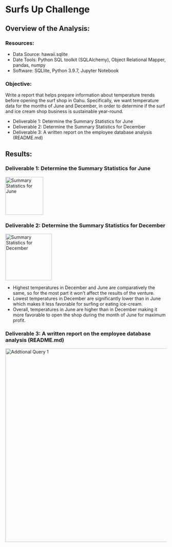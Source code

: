 # Surfs Up Challenge

## Overview of the Analysis:

### Resources:

- Data Source: hawaii.sqlite
- Date Tools: Python SQL toolkit (SQLAlchemy), Object Relational Mapper, pandas, numpy
- Software: SQLlite, Python 3.9.7, Jupyter Notebook

### Objective: 

Write a report that helps prepare information about temperature trends before opening the surf shop in Oahu. Specifically, we want temperature data for the months of June and December, in order to determine if the surf and ice cream shop business is sustainable year-round.

- Deliverable 1: Determine the Summary Statistics for June
- Deliverable 2: Determine the Summary Statistics for December
- Deliverable 3: A written report on the employee database analysis (README.md)

## Results:

### Deliverable 1: Determine the Summary Statistics for June

<img width="118" alt="Summary Statistics for June" src="https://user-images.githubusercontent.com/93845867/155865994-674e656c-8332-48c1-9ea0-db94d1f70ec8.png">

### Deliverable 2: Determine the Summary Statistics for December

<img width="145" alt="Summary Statistics for December" src="https://user-images.githubusercontent.com/93845867/155866000-79c59dd8-b3a3-4898-98be-221b5d465b57.png">

 - Highest temperatures in December and June are comparatively the same, so for the most part it won't affect the results of the venture. 
 - Lowest temperatures in December are significantly lower than in June which makes it less favorable for surfing or eating ice-cream. 
 - Overall, temperatures in June are higher than in December making it more favorable to open the shop during the month of June for maximum profit. 

### Deliverable 3: A written report on the employee database analysis (README.md)

<img width="603" alt="Addtional Query 1" src="https://user-images.githubusercontent.com/93845867/155866391-2d9335d3-82fe-426e-aa5a-e5882526611c.png">



